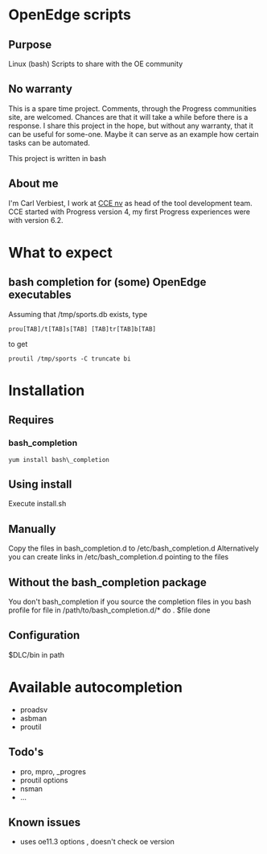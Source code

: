 # OpenEdge scripts

## Purpose
Linux (bash) Scripts to share with the OE community

## No warranty
This is a spare time project. Comments, through the Progress communities site, are welcomed. Chances are that it will take a while before there is a response.
I share this project in the hope, but without any warranty, that it can be useful for some-one. Maybe it can serve as an example how certain tasks can be automated.

This project is written in bash

## About me
I'm Carl Verbiest, I work at [CCE nv](http://www.cce.be) as head of the tool development team. CCE started with Progress version 4, my first Progress experiences were with version 6.2.

# What to expect
## bash completion for (some) OpenEdge executables

Assuming that /tmp/sports.db exists, type

	prou[TAB]/t[TAB]s[TAB] [TAB]tr[TAB]b[TAB]
to get

	proutil /tmp/sports -C truncate bi

# Installation
## Requires
### bash\_completion
	yum install bash\_completion
## Using install
Execute install.sh

## Manually
Copy the files in bash\_completion.d to /etc/bash\_completion.d
Alternatively you can create links in /etc/bash\_completion.d pointing to the files

## Without the bash\_completion package
You don't bash\_completion if you source the completion files in you bash profile 
	for file in /path/to/bash\_completion.d/*
	do
		. $file
	done


## Configuration
$DLC/bin in path

# Available autocompletion
* proadsv
* asbman
* proutil

## Todo's
* pro, mpro, _progres
* proutil options
* nsman
* ...

## Known issues
* uses oe11.3 options , doesn't check oe version

